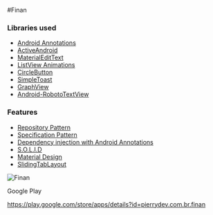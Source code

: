 #Finan

### Libraries used
* [Android Annotations](https://github.com/excilys/androidannotations)
* [ActiveAndroid](https://github.com/pardom/ActiveAndroid)
* [MaterialEditText](https://github.com/rengwuxian/MaterialEditText)
* [ListView Animations](https://github.com/nhaarman/ListViewAnimations)
* [CircleButton](https://github.com/markushi/android-circlebutton)
* [SimpleToast](https://github.com/Pierry/SimpleToast)
* [GraphView](http://www.android-graphview.org/)
* [Android-RobotoTextView](https://github.com/johnkil/Android-RobotoTextView)

### Features
* [Repository Pattern](http://blog.lowendahl.net/data-access/the-repository-pattern-explained-and-implemented/)
* [Specification Pattern](http://martinfowler.com/apsupp/spec.pdf)
* [Dependency injection with Android Annotations](https://github.com/excilys/androidannotations/wiki/Enhance-custom-classes)
* [S.O.L.I.D](http://butunclebob.com/ArticleS.UncleBob.PrinciplesOfOod)
* [Material Design](http://www.google.com/design/spec/material-design/introduction.html)
* [SlidingTabLayout](https://github.com/codepath/android_guides/wiki/Google-Play-Style-Tabs-using-SlidingTabLayout)

![Finan](http://pierrydev.com/finan/image.png "Finan")


Google Play

https://play.google.com/store/apps/details?id=pierrydev.com.br.finan
